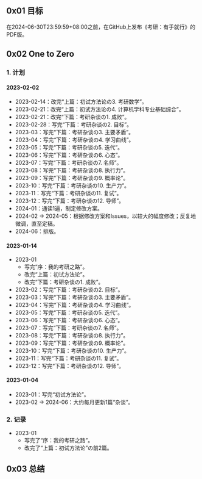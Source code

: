 ## 0x01 目标

在2024-06-30T23:59:59+08:00之前，在GitHub上发布《考研：有手就行》的PDF版。

## 0x02 One to Zero

### 1. 计划

#### 2023-02-02

- 2023-02-14：改完“上篇：初试方法论の3. 考研数学”。
- 2023-02-21：改完“上篇：初试方法论の4. 计算机学科专业基础综合”。
- 2023-02-21：改完“下篇：考研杂谈の1. 成败”。
- 2023-02-28：写完“下篇：考研杂谈の2. 目标”。
- 2023-03：写完“下篇：考研杂谈の3. 主要矛盾”。
- 2023-04：写完“下篇：考研杂谈の4. 学习曲线”。
- 2023-05：写完“下篇：考研杂谈の5. 迭代”。
- 2023-06：写完“下篇：考研杂谈の6. 心态”。
- 2023-07：写完“下篇：考研杂谈の7. 名师”。
- 2023-08：写完“下篇：考研杂谈の8. 执行力”。
- 2023-09：写完“下篇：考研杂谈の9. 概率论”。
- 2023-10：写完“下篇：考研杂谈の10. 生产力”。
- 2023-11：写完“下篇：考研杂谈の11. 复试”。
- 2023-12：写完“下篇：考研杂谈の12. 导师”。
- 2024-01：通读1遍，制定修改方案。
- 2024-02 → 2024-05：根据修改方案和Issues，以较大的幅度修改；反复地微调，直至定稿。
- 2024-06：排版。

#### 2023-01-14

- 2023-01
  - 写完“序：我的考研之路”。
  - 改完“上篇：初试方法论”。
  - 改完“下篇：考研杂谈の1. 成败”。
- 2023-02：写完“下篇：考研杂谈の2. 目标”。
- 2023-03：写完“下篇：考研杂谈の3. 主要矛盾”。
- 2023-04：写完“下篇：考研杂谈の4. 学习曲线”。
- 2023-05：写完“下篇：考研杂谈の5. 迭代”。
- 2023-06：写完“下篇：考研杂谈の6. 心态”。
- 2023-07：写完“下篇：考研杂谈の7. 名师”。
- 2023-08：写完“下篇：考研杂谈の8. 执行力”。
- 2023-09：写完“下篇：考研杂谈の9. 概率论”。
- 2023-10：写完“下篇：考研杂谈の10. 生产力”。
- 2023-11：写完“下篇：考研杂谈の11. 复试”。
- 2023-12：写完“下篇：考研杂谈の12. 导师”。

#### 2023-01-04

- 2023-01：写完“初试方法论”。
- 2023-02 → 2024-06：大约每月更新1篇“杂谈”。

### 2. 记录

- 2023-01
  - 写完了“序：我的考研之路”。
  - 改完了“上篇：初试方法论”の前2篇。

## 0x03 总结
